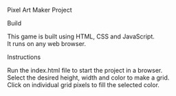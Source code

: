 Pixel Art Maker Project

Build

This game is built using HTML, CSS and JavaScript.<br/>
It runs on any web browser.

Instructions

Run the index.html file to start the project in a browser.<br/>
Select the desired height, width and color to make a grid.<br/>
Click on individual grid pixels to fill the selected color.